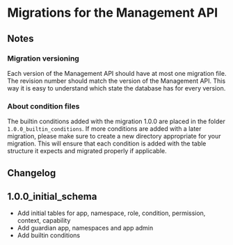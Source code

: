 # Migrations for the Management API

## Notes

### Migration versioning

Each version of the Management API should have at most one migration file. The revision number should match
the version of the Management API. This way it is easy to understand which state the database has for every version.

### About condition files

The builtin conditions added with the migration 1.0.0 are placed in the folder `1.0.0_builtin_conditions`.
If more conditions are added with a later migration, please make sure to create a new directory
appropriate for your migration. This will ensure that each condition is added with the table structure it expects
and migrated properly if applicable.

## Changelog

## 1.0.0_initial_schema

- Add initial tables for app, namespace, role, condition, permission, context, capability
- Add guardian app, namespaces and app admin
- Add builtin conditions
